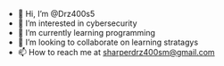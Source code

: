 - 👋 Hi, I’m @Drz400s5
- 👀 I’m interested in cybersecurity
- 🌱 I’m currently learning programming
- 💞️ I’m looking to collaborate on learning stratagys
- 📫 How to reach me at sharperdrz400sm@gmail.com



<!---
Drz400s5/Drz400s5 is a ✨ special ✨ repository because its `README.md` (this file) appears on your GitHub profile.
You can click the Preview link to take a look at your changes.
--->
